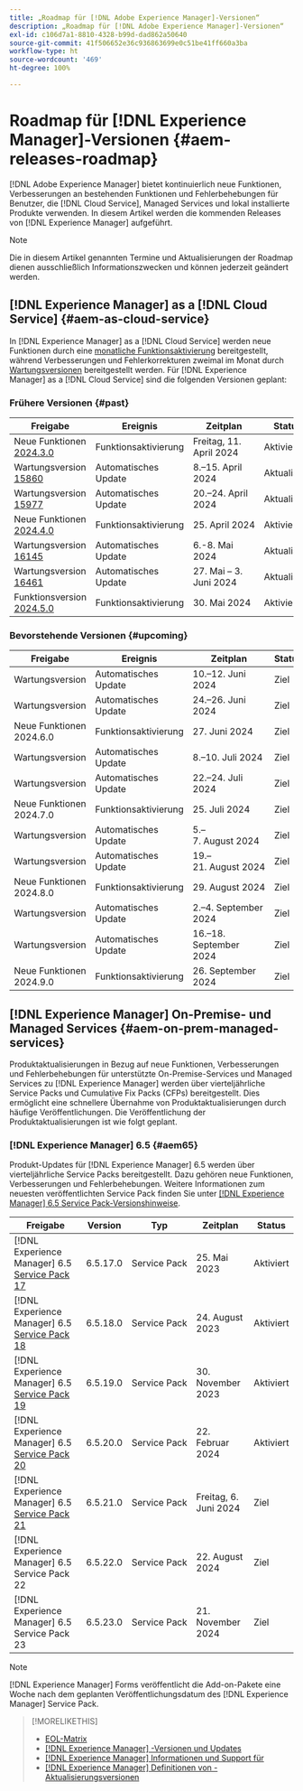 ```yaml
---
title: „Roadmap für [!DNL Adobe Experience Manager]-Versionen“
description: „Roadmap für [!DNL Adobe Experience Manager]-Versionen“
exl-id: c106d7a1-8810-4328-b99d-dad862a50640
source-git-commit: 41f506652e36c936863699e0c51be41ff660a3ba
workflow-type: ht
source-wordcount: '469'
ht-degree: 100%

---
```



# Roadmap für [!DNL Experience Manager]-Versionen {#aem-releases-roadmap}

[!DNL Adobe Experience Manager] bietet kontinuierlich neue Funktionen, Verbesserungen an bestehenden Funktionen und Fehlerbehebungen für Benutzer, die [!DNL Cloud Service], Managed Services und lokal installierte Produkte verwenden. In diesem Artikel werden die kommenden Releases von [!DNL Experience Manager] aufgeführt.

>[!NOTE]
>
>Die in diesem Artikel genannten Termine und Aktualisierungen der Roadmap dienen ausschließlich Informationszwecken und können jederzeit geändert werden.

## [!DNL Experience Manager] as a [!DNL Cloud Service] {#aem-as-cloud-service}

In [!DNL Experience Manager] as a [!DNL Cloud Service] werden neue Funktionen durch eine [monatliche Funktionsaktivierung](https://experienceleague.adobe.com/de/docs/experience-manager-cloud-service/content/release-notes/release-notes/release-notes-current) bereitgestellt, während Verbesserungen und Fehlerkorrekturen zweimal im Monat durch [Wartungsversionen](https://experienceleague.adobe.com/de/docs/experience-manager-cloud-service/content/release-notes/maintenance/latest) bereitgestellt werden.
Für [!DNL Experience Manager] as a [!DNL Cloud Service] sind die folgenden Versionen geplant:

### Frühere Versionen {#past}

| Freigabe | Ereignis | Zeitplan | Status |
|---|---|---|---|
| Neue Funktionen [2024.3.0](https://experienceleague.adobe.com/de/docs/experience-manager-cloud-service/content/release-notes/release-notes/2024/release-notes-2024-3-0) | Funktionsaktivierung | Freitag, 11. April 2024 | Aktiviert |
| Wartungsversion [15860](https://experienceleague.adobe.com/de/docs/experience-manager-cloud-service/content/release-notes/maintenance/2024/2024-3-0#release-15860) | Automatisches Update | 8.–15. April 2024 | Aktualisiert |
| Wartungsversion [15977](https://experienceleague.adobe.com/de/docs/experience-manager-cloud-service/content/release-notes/maintenance/2024/2024-4-0#release-15977) | Automatisches Update | 20.–24. April 2024 | Aktualisiert |
| Neue Funktionen [2024.4.0](https://experienceleague.adobe.com/de/docs/experience-manager-cloud-service/content/release-notes/release-notes/2024/release-notes-2024-4-0) | Funktionsaktivierung | 25. April 2024 | Aktiviert |
| Wartungsversion [16145](https://experienceleague.adobe.com/de/docs/experience-manager-cloud-service/content/release-notes/maintenance/2024/2024-5-0#release-16145) | Automatisches Update | 6.-8. Mai 2024 | Aktualisiert |
| Wartungsversion [16461](https://experienceleague.adobe.com/de/docs/experience-manager-cloud-service/content/release-notes/maintenance/latest) | Automatisches Update | 27. Mai – 3. Juni 2024 | Aktualisiert |
| Funktionsversion [2024.5.0](https://experienceleague.adobe.com/de/docs/experience-manager-cloud-service/content/release-notes/release-notes/release-notes-current) | Funktionsaktivierung | 30. Mai 2024 | Aktiviert |

### Bevorstehende Versionen {#upcoming}

| Freigabe | Ereignis | Zeitplan | Status |
|---|---|---|---|
| Wartungsversion | Automatisches Update | 10.–12. Juni 2024 | Ziel |
| Wartungsversion | Automatisches Update | 24.–26. Juni 2024 | Ziel |
| Neue Funktionen 2024.6.0 | Funktionsaktivierung | 27. Juni 2024 | Ziel |
| Wartungsversion | Automatisches Update | 8.–10. Juli 2024 | Ziel |
| Wartungsversion | Automatisches Update | 22.–24. Juli 2024 | Ziel |
| Neue Funktionen 2024.7.0 | Funktionsaktivierung | 25. Juli 2024 | Ziel |
| Wartungsversion | Automatisches Update | 5.–7. August 2024 | Ziel |
| Wartungsversion | Automatisches Update | 19.–21. August 2024 | Ziel |
| Neue Funktionen 2024.8.0 | Funktionsaktivierung | 29. August 2024 | Ziel |
| Wartungsversion | Automatisches Update | 2.–4. September 2024 | Ziel |
| Wartungsversion | Automatisches Update | 16.–18. September 2024 | Ziel |
| Neue Funktionen 2024.9.0 | Funktionsaktivierung | 26. September 2024 | Ziel |

## [!DNL Experience Manager] On-Premise- und Managed Services {#aem-on-prem-managed-services}

Produktaktualisierungen in Bezug auf neue Funktionen, Verbesserungen und Fehlerbehebungen für unterstützte On-Premise-Services und Managed Services zu [!DNL Experience Manager] werden über vierteljährliche Service Packs und Cumulative Fix Packs (CFPs) bereitgestellt. Dies ermöglicht eine schnellere Übernahme von Produktaktualisierungen durch häufige Veröffentlichungen. Die Veröffentlichung der Produktaktualisierungen ist wie folgt geplant.

### [!DNL Experience Manager] 6.5 {#aem65}

Produkt-Updates für [!DNL Experience Manager] 6.5 werden über vierteljährliche Service Packs bereitgestellt. Dazu gehören neue Funktionen, Verbesserungen und Fehlerbehebungen. Weitere Informationen zum neuesten veröffentlichten Service Pack finden Sie unter [[!DNL Experience Manager] 6.5 Service Pack-Versionshinweise](https://experienceleague.adobe.com/de/docs/experience-manager-65/content/release-notes/release-notes).

| Freigabe | Version | Typ | Zeitplan | Status |
|---|---|---|---|---|
| [!DNL Experience Manager] 6.5 [Service Pack 17](https://experienceleague.adobe.com/de/docs/experience-manager-65/content/release-notes/service-pack/6-5-17) | 6.5.17.0 | Service Pack | 25. Mai 2023 | Aktiviert |
| [!DNL Experience Manager] 6.5 [Service Pack 18](https://experienceleague.adobe.com/de/docs/experience-manager-65/content/release-notes/service-pack/6-5-18) | 6.5.18.0 | Service Pack | 24. August 2023 | Aktiviert |
| [!DNL Experience Manager] 6.5 [Service Pack 19](https://experienceleague.adobe.com/de/docs/experience-manager-65/content/release-notes/service-pack/6-5-19) | 6.5.19.0 | Service Pack | 30. November 2023 | Aktiviert |
| [!DNL Experience Manager] 6.5 [Service Pack 20](https://experienceleague.adobe.com/de/docs/experience-manager-65/content/release-notes/service-pack/6-5-20) | 6.5.20.0 | Service Pack | 22. Februar 2024 | Aktiviert |
| [!DNL Experience Manager] 6.5 [Service Pack 21](https://experienceleague.adobe.com/de/docs/experience-manager-65/content/release-notes/release-notes) | 6.5.21.0 | Service Pack | Freitag, 6. Juni 2024 | Ziel |
| [!DNL Experience Manager] 6.5 Service Pack 22 | 6.5.22.0 | Service Pack | 22. August 2024 | Ziel |
| [!DNL Experience Manager] 6.5 Service Pack 23 | 6.5.23.0 | Service Pack | 21. November 2024 | Ziel |

>[!NOTE]
>
>[!DNL Experience Manager] Forms veröffentlicht die Add-on-Pakete eine Woche nach dem geplanten Veröffentlichungsdatum des [!DNL Experience Manager] Service Pack.

>[!MORELIKETHIS]
>
>* [EOL-Matrix](https://helpx.adobe.com/de/support/programs/eol-matrix.html)
>* [[!DNL Experience Manager] -Versionen und Updates](https://experienceleague.adobe.com/de/docs/experience-manager-release-information/aem-release-updates/aem-releases-updates)
>* [[!DNL Experience Manager] Informationen und Support für](https://experienceleague.adobe.com/de/docs/experience-manager-cloud-service)
>* [[!DNL Experience Manager] Definitionen von -Aktualisierungsversionen](/help/using/update-release-vehicle-definitions.md)
